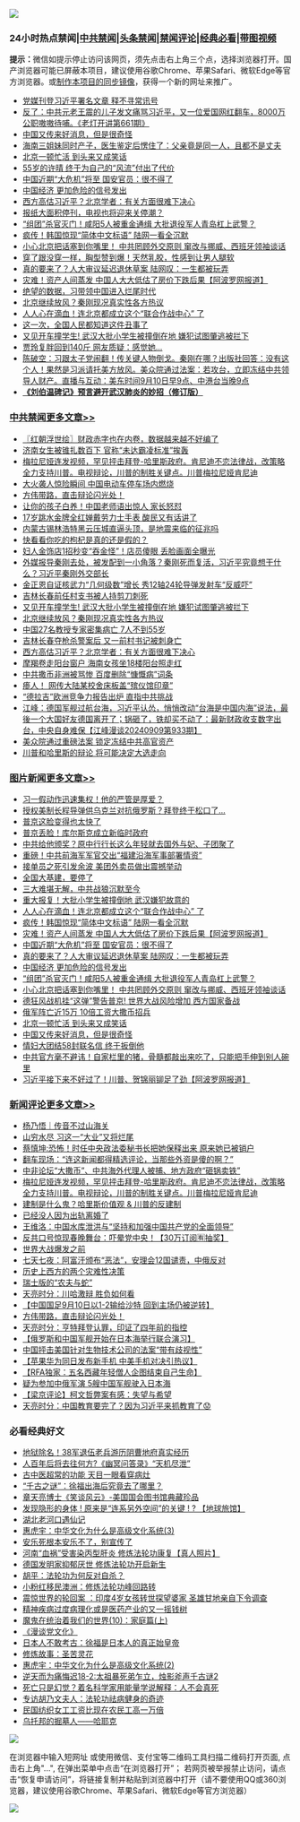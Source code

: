 ![](https://raw.githubusercontent.com/jsvpn/jsproxy/dev/64photo/fqnews-qr.jpg)

<div id="tt">
<h3>24小时热点禁闻|<a href="#%E4%B8%AD%E5%85%B1%E7%A6%81%E9%97%BB%E6%9B%B4%E5%A4%9A%E6%96%87%E7%AB%A0">中共禁闻</a>|<a href="#%E5%9B%BE%E7%89%87%E6%96%B0%E9%97%BB%E6%9B%B4%E5%A4%9A%E6%96%87%E7%AB%A0">头条禁闻</a>|<a href="#%E6%96%B0%E9%97%BB%E8%AF%84%E8%AE%BA%E6%9B%B4%E5%A4%9A%E6%96%87%E7%AB%A0">禁闻评论|<a href="#%E5%BF%85%E7%9C%8B%E7%BB%8F%E5%85%B8%E5%A5%BD%E6%96%87">经典必看</a>|<a href="https://696153.xyz/3" target="_blank">带图视频</a></h3>
<div><b>提示：</b>微信如提示停止访问该网页，须先点击右上角三个点，选择浏览器打开。国产浏览器可能已屏蔽本项目，建议使用谷歌Chrome、苹果Safari、微软Edge等官方浏览器。或<a href="%E5%88%B6%E4%BD%9Cgit%E7%A6%81%E9%97%BB%E9%95%9C%E5%83%8F.md">制作本项目的同步镜像</a>，获得一个新的网址来推广。</div>
<ul>

<li><a href="/baitai/20240910/2086622.md">党媒刊登习近平署名文章 释不寻常讯号</a></li>
<li><a href="/sohnews/20240910/2086615.md">反了：中共元老王震的儿子发文痛骂习近平，又一位爱国网红翻车，8000万公职嗷嗷待哺。《老灯开讲第661期》</a></li>
<li><a href="/topimagenews/20240910/2086543.md">中国又传来好消息，但是很奇怪</a></li>
<li><a href="/baitai/20240910/2086594.md">海南三姐妹同时产子，医生鉴定后愣住了：父亲竟是同一人，且都不是丈夫</a></li>
<li><a href="/topimagenews/20240910/2086564.md">北京一顿忙活 到头来又成笑话</a></li>
<li><a href="/yule/20240911/2086837.md">55岁的许晴 终于为自己的“风流”付出了代价</a></li>
<li><a href="/topimagenews/20240910/2086789.md">中国近期“大危机”将至 国安官员：很不得了</a></li>
<li><a href="/topimagenews/20240910/2086709.md">中国经济 更加危险的信号发出</a></li>
<li><a href="/cbnews/20240910/2086568.md">西方高估习近平？北京学者：有关方面很难下决心</a></li>
<li><a href="/baitai/20240910/2086629.md">报纸大面积停刊，电视也将迎来关停潮？</a></li>
<li><a href="/topimagenews/20240910/2086708.md">“组团”杀官灭门！咸阳5人被重金通缉 大批退役军人青岛杠上武警？</a></li>
<li><a href="/topimagenews/20240911/2086900.md">疯传！韩国惊现“简体中文标语” 陆网一看全沉默</a></li>
<li><a href="/topimagenews/20240910/2086667.md">小心北京把话塞到你嘴里！ 中共罔顾外交原则 窜改与挪威、西班牙领袖谈话</a></li>
<li><a href="/baitai/20240910/2086755.md">穿了跟没穿一样，胸型赞到爆！天然乳胶，性感到让男人腿软</a></li>
<li><a href="/topimagenews/20240910/2086769.md">真的要来了？人大审议延迟退休草案 陆网叹：一生都被玩弄</a></li>
<li><a href="/topimagenews/20240911/2086892.md">灾难！资产人间蒸发 中国人大大低估了房价下跌后果【阿波罗网报道】</a></li>
<li><a href="/cnnews/20240910/2086558.md">绝望的数据，习带领中国进入烂尾时代</a></li>
<li><a href="/cbnews/20240910/2086648.md">北京继续放风？秦刚现况真实性各方热议</a></li>
<li><a href="/topimagenews/20240911/2086913.md">人人心在滴血！连北京都成立这个“联合作战中心” 了</a></li>
<li><a href="/baitai/20240910/2086592.md">这一次，全国人民都知道这件丑事了</a></li>
<li><a href="/cbnews/20240910/2086710.md">又见开车撞学生! 武汉大批小学生被撞倒在地 嫌犯试图肇逃被拦下</a></li>
<li><a href="/yule/20240911/2086838.md">贾玲复胖回到140斤 网友质疑：感觉她...</a></li>
<li><a href="/sohnews/20240910/2086639.md">陈破空：习跟太子党闹翻！传关键人物倒戈。秦刚在哪？出版社回答：没有这个人！果然是习派请托美方放风。美众院通过法案：若攻台，立即冻结中共领导人财产。直播与互动：美东时间9月10日早9点、中港台当晚9点</a></li>
<li><b><a href="/comments/20200207/1272816.md" target="_blank">《刘伯温碑记》预言避开武汉肺炎的妙招（修订版）</a></b></li>
</ul>
</div>

<div class="catlist">
<h3><a href="/cbnews/" target="_blank">中共禁闻</a><span><a href="/cbnews/" target="_blank" rel="nofollow">更多文章>></a></span></h3>
<ul>
<li><a href="/cbnews/20240911/2087039.md" target="_blank">〖红朝浮世绘〗财政赤字也在内卷，数据越来越不好编了</a></li>
<li><a href="/cbnews/20240911/2087037.md" target="_blank">济南女生被锥扎数百下 官称“未达霸凌标准”挨轰</a></li>
<li><a href="/comments/20240911/2086992.md" target="_blank">梅拉尼娅连发视频，罕见抨击拜登-哈里斯政府。肯尼迪不恋法律战，改策略全力支持川普。电视辩论，川普的制胜关键点。川普梅拉尼娅肯尼迪</a></li>
<li><a href="/cbnews/20240911/2086952.md" target="_blank">大火袭人惊险瞬间 中国电动车停车场内燃烧</a></li>
<li><a href="/comments/20240911/2086916.md" target="_blank">方伟带路，直击辩论闪光处！</a></li>
<li><a href="/cbnews/20240911/2086915.md" target="_blank">让你的孩子白养！中国老师语出惊人 家长怒怼</a></li>
<li><a href="/cbnews/20240910/2086790.md" target="_blank">17岁跳水金牌全红婵戴劳力士手表 酸民又有话讲了</a></li>
<li><a href="/comments/20240910/2086775.md" target="_blank">内蒙古锡林浩特黑云压城直逼头顶，是地震来临的征兆吗</a></li>
<li><a href="/comments/20240910/2086774.md" target="_blank">快看看你吃的枸杞是真的还是假的？</a></li>
<li><a href="/cbnews/20240910/2086770.md" target="_blank">妇人金饰店1招秒变“吞金怪”！店员傻眼 丢脸画面全曝光</a></li>
<li><a href="/comments/20240910/2086713.md" target="_blank">外媒报导秦刚去处，被发配到一小角落？秦刚死而复活，习近平究竟想干什么？习近平秦刚外交部长</a></li>
<li><a href="/cbnews/20240910/2086712.md" target="_blank">金正恩自证核武力“几何级数”增长 秀12轴24轮导弹发射车“反威吓”</a></li>
<li><a href="/cbnews/20240910/2086711.md" target="_blank">吉林长春前任村支书被人持剪刀刺死</a></li>
<li><a href="/cbnews/20240910/2086710.md" target="_blank">又见开车撞学生! 武汉大批小学生被撞倒在地 嫌犯试图肇逃被拦下</a></li>
<li><a href="/cbnews/20240910/2086648.md" target="_blank">北京继续放风？秦刚现况真实性各方热议</a></li>
<li><a href="/cbnews/20240910/2086580.md" target="_blank">中国27名教授专家密集病亡 7人不到55岁</a></li>
<li><a href="/cbnews/20240910/2086579.md" target="_blank">吉林长春夺枪杀警案后 又一前村书记被刺身亡</a></li>
<li><a href="/cbnews/20240910/2086568.md" target="_blank">西方高估习近平？北京学者：有关方面很难下决心</a></li>
<li><a href="/cbnews/20240910/2086567.md" target="_blank">摩羯卷走阳台窗户 海南女孩坐18楼阳台照走红</a></li>
<li><a href="/cbnews/20240910/2086566.md" target="_blank">中共撒币非洲被骂惨 百度删除“慷慨病”词条</a></li>
<li><a href="/cbnews/20240910/2086565.md" target="_blank">瘆人！ 网传大陆某校舍床板盖“殡仪馆印章”</a></li>
<li><a href="/cbnews/20240910/2086544.md" target="_blank">“德拉吉”欧洲竞争力报告出炉 直指中共挑战</a></li>
<li><a href="/cbnews/20240910/2086541.md" target="_blank">江峰：德国军舰过航台海，习近平认怂，悄悄改动“台海是中国内海”说法，最後一个大国好友德国离开了；锅砸了，铁却买不动了：最新财政收支数字出台，中央自身难保【江峰漫谈20240909第933期】</a></li>
<li><a href="/cbnews/20240910/2086529.md" target="_blank">美众院通过重磅法案 锁定冻结中共高官资产</a></li>
<li><a href="/comments/20240910/2086501.md" target="_blank">川普和哈里斯的辩论 将可能决定大选走向</a></li>

</ul>
</div>
<div class="catlist">
<h3><a href="/topimagenews/" target="_blank">图片新闻</a><span><a href="/topimagenews/" target="_blank" rel="nofollow">更多文章>></a></span></h3>
<ul>
<li><a href="/topimagenews/20240911/2087036.md" target="_blank">习一假动作迅速集权！他的严管是厚爱？</a></li>
<li><a href="/topimagenews/20240911/2087035.md" target="_blank">授权美制长程导弹供乌克兰对抗俄罗斯？拜登终于松口了…</a></li>
<li><a href="/topimagenews/20240911/2087002.md" target="_blank">普京这脸变得也太快了</a></li>
<li><a href="/topimagenews/20240911/2086971.md" target="_blank">普京丢脸！库尔斯克成立新临时政府</a></li>
<li><a href="/topimagenews/20240911/2086970.md" target="_blank">中共给他颁奖？原中行行长这么年轻就去国外与妃、子团聚了</a></li>
<li><a href="/topimagenews/20240911/2086951.md" target="_blank">重磅！中共前海军军官交出“福建沿海军事部署情资”</a></li>
<li><a href="/topimagenews/20240911/2086944.md" target="_blank">接单员之死引发余波 美团外卖员做出震撼举动</a></li>
<li><a href="/topimagenews/20240911/2086943.md" target="_blank">全国大基建，要停了</a></li>
<li><a href="/topimagenews/20240911/2086942.md" target="_blank">三大难堪无解，中共战狼沉默至今</a></li>
<li><a href="/topimagenews/20240911/2086914.md" target="_blank">重大报复！大批小学生被撞倒地 武汉嫌犯故意的</a></li>
<li><a href="/topimagenews/20240911/2086913.md" target="_blank">人人心在滴血！连北京都成立这个“联合作战中心” 了</a></li>
<li><a href="/topimagenews/20240911/2086900.md" target="_blank">疯传！韩国惊现“简体中文标语” 陆网一看全沉默</a></li>
<li><a href="/topimagenews/20240911/2086892.md" target="_blank">灾难！资产人间蒸发 中国人大大低估了房价下跌后果【阿波罗网报道】</a></li>
<li><a href="/topimagenews/20240910/2086789.md" target="_blank">中国近期“大危机”将至 国安官员：很不得了</a></li>
<li><a href="/topimagenews/20240910/2086769.md" target="_blank">真的要来了？人大审议延迟退休草案 陆网叹：一生都被玩弄</a></li>
<li><a href="/topimagenews/20240910/2086709.md" target="_blank">中国经济 更加危险的信号发出</a></li>
<li><a href="/topimagenews/20240910/2086708.md" target="_blank">“组团”杀官灭门！咸阳5人被重金通缉 大批退役军人青岛杠上武警？</a></li>
<li><a href="/topimagenews/20240910/2086667.md" target="_blank">小心北京把话塞到你嘴里！ 中共罔顾外交原则 窜改与挪威、西班牙领袖谈话</a></li>
<li><a href="/topimagenews/20240910/2086647.md" target="_blank">德狂风战机挂“这弹”警告普京! 世界大战风险增加 西方国家备战</a></li>
<li><a href="/topimagenews/20240910/2086633.md" target="_blank">俄军阵亡近15万 10倍工资大撒币招兵</a></li>
<li><a href="/topimagenews/20240910/2086564.md" target="_blank">北京一顿忙活 到头来又成笑话</a></li>
<li><a href="/topimagenews/20240910/2086543.md" target="_blank">中国又传来好消息，但是很奇怪</a></li>
<li><a href="/topimagenews/20240910/2086528.md" target="_blank">情妇大团结58封联名信 终于扳倒他</a></li>
<li><a href="/topimagenews/20240910/2086475.md" target="_blank">中共官方毫不避讳！自家栏里的猪，骨髓都敲出来吃了，只能把手伸到别人碗里</a></li>
<li><a href="/topimagenews/20240910/2086429.md" target="_blank">习近平接下来不好过了！川普、贺锦丽铆足了劲【阿波罗网报道】</a></li>

</ul>
</div>
<div class="catlist">
<h3><a href="/comments/" target="_blank">新闻评论</a><span><a href="/comments/" target="_blank" rel="nofollow">更多文章>></a></span></h3>
<ul>
<li><a href="/comments/20240911/2087055.md" target="_blank">杨乃悟｜传音不过山海关</a></li>
<li><a href="/comments/20240911/2087054.md" target="_blank">山穷水尽 习这一“大业”又将烂尾</a></li>
<li><a href="/comments/20240911/2087010.md" target="_blank">蔡慎坤:恐怖！时任中央政法委秘书长把她保释出来 原来她已被销户</a></li>
<li><a href="/comments/20240911/2087009.md" target="_blank">翻车现场：“连这新闻都得精选评论，当那些外资是傻的啊？”</a></li>
<li><a href="/comments/20240911/2087008.md" target="_blank">中非论坛“大撒币”、中共海外代理人被捕、地方政府“砸锅卖铁”</a></li>
<li><a href="/comments/20240911/2086992.md" target="_blank">梅拉尼娅连发视频，罕见抨击拜登-哈里斯政府。肯尼迪不恋法律战，改策略全力支持川普。电视辩论，川普的制胜关键点。川普梅拉尼娅肯尼迪</a></li>
<li><a href="/comments/20240911/2086977.md" target="_blank">建制是什么鬼？哈里斯价值观 &#038; 川普的反建制</a></li>
<li><a href="/comments/20240911/2086976.md" target="_blank">已经没人因为出轨离婚了</a></li>
<li><a href="/comments/20240911/2086975.md" target="_blank">王维洛：中国水库泄洪与“坚持和加强中国共产党的全面领导”</a></li>
<li><a href="/comments/20240911/2086968.md" target="_blank">反共口号惊现春晚舞台：吓晕党中央！【30万订阅🈶抽奖】</a></li>
<li><a href="/comments/20240911/2086956.md" target="_blank">世界大战爆发之前</a></li>
<li><a href="/comments/20240911/2086955.md" target="_blank">七天七夜：阿富汗颁布“恶法”，安理会12国谴责，中俄反对</a></li>
<li><a href="/comments/20240911/2086954.md" target="_blank">历史上西方的两个灾难性决策</a></li>
<li><a href="/comments/20240911/2086953.md" target="_blank">瑞士版的“农夫与蛇”</a></li>
<li><a href="/comments/20240911/2086941.md" target="_blank">天亮时分：川哈激辩 胜负如何看</a></li>
<li><a href="/comments/20240911/2086939.md" target="_blank">【中国国足9月10日以1-2输给沙特 回到主场仍被逆转】</a></li>
<li><a href="/comments/20240911/2086916.md" target="_blank">方伟带路，直击辩论闪光处！</a></li>
<li><a href="/comments/20240911/2086910.md" target="_blank">天亮时分：亨特拜登认罪，印证了四年前的指控</a></li>
<li><a href="/comments/20240911/2086908.md" target="_blank">【俄罗斯和中国军舰开始在日本海举行联合演习】</a></li>
<li><a href="/comments/20240911/2086886.md" target="_blank">中国抨击美国针对生物技术公司的法案“带有歧视性”</a></li>
<li><a href="/comments/20240911/2086873.md" target="_blank">【苹果华为同日发布新手机 中美手机对决引热议】</a></li>
<li><a href="/comments/20240911/2086809.md" target="_blank">【RFA独家：五名西藏年轻僧人企图结束自己生命】</a></li>
<li><a href="/comments/20240910/2086797.md" target="_blank">疑为参加中俄军演 5艘中国军舰驶入日本海</a></li>
<li><a href="/comments/20240910/2086794.md" target="_blank">【梁京评论】柯文哲弊案有感：失望与希望</a></li>
<li><a href="/comments/20240910/2086788.md" target="_blank">天亮时分：中国教育要完了？因为习近平来抓教育了😟</a></li>

</ul>
</div>

<div class="catlist">
<h3>必看经典好文</h3>
<ul>
<li><a href="/cbnews/20200531/1337381.md" target="_blank">地狱除名！38军退伍老兵游历阴曹地府真实经历</a></li>
<li><a href="/comments/20210228/1495257.md" target="_blank">人百年后将去往何方?《幽冥问答录》“天机尽泄”</a></li>
<li><a href="/lifebaike/20170523/762432.md" target="_blank">古中医超常的功能 天目一眼看穿病灶</a></li>
<li><a href="/lifebaike/20210704/1580186.md" target="_blank">“千古之谜”：徐福出海后究竟去了哪里？</a></li>
<li><a href="/comments/20220925/1789151.md" target="_blank">章天亮博士《笑谈风云》-美国国会图书馆典藏珍品</a></li>
<li><a href="/bannedvideo/20220611/1744386.md" target="_blank">发现隐形的身体 ! 原来是“连系另外空间”的关键 ! ? 【地球旅馆】</a></li>
<li><a href="/comments/20240116/1984226.md" target="_blank">湖北老河口遇仙记</a></li>
<li><a href="/comments/20240820/2076958.md" target="_blank">惠虎宇：中华文化为什么是高级文化系统(3)</a></li>
<li><a href="/topimagenews/20180608/954788.md" target="_blank">安乐死根本安乐不了，别宣传了</a></li>
<li><a href="/comments/20210720/1514622.md" target="_blank">河南“血祸”受害染丙型肝炎 修炼法轮功康复【真人照片】</a></li>
<li><a href="/comments/20200722/1364497.md" target="_blank">德国发明家抑郁厌世 修炼法轮功开启新生</a></li>
<li><a href="/comments/20190213/1080251.md" target="_blank">胡平：法轮功为何反对自杀？</a></li>
<li><a href="/aomi/life/20210719/1589642.md" target="_blank">小粉红移民澳洲：修炼法轮功峰回路转</a></li>
<li><a href="/comments/20210307/1499941.md" target="_blank">震惊世界的轮回案 ：印度4岁女孩转世探望婆家 圣雄甘地亲自下令调查</a></li>
<li><a href="/lifebaike/20230911/1932098.md" target="_blank">精神疾病过度病理化或是医药产业的又一摇钱树</a></li>
<li><a href="/topimagenews/20180529/950153.md" target="_blank">魔鬼在统治着我们的世界(10)：家庭篇(上)</a></li>
<li><a href="/comments/20200521/783167.md" target="_blank">《漫谈党文化》</a></li>
<li><a href="/sohnews/20160609/543313.md" target="_blank">日本人不敢考古：徐福是日本人的真正始皇帝</a></li>
<li><a href="/comments/20220522/1736049.md" target="_blank">修炼故事：圣苦灵花</a></li>
<li><a href="/comments/20240820/2076940.md" target="_blank">惠虎宇：中华文化为什么是高级文化系统(2)</a></li>
<li><a href="/tculture/20190304/1091070.md" target="_blank">逆天而为痛悔迟18-2:太祖暴死弟乍立，烛影斧声千古谜2</a></li>
<li><a href="/comments/20200704/1355375.md" target="_blank">死亡只是幻觉？着名科学家用能量学说解释：人不会真死</a></li>
<li><a href="/comments/20221226/1827998.md" target="_blank">专访胡乃文夫人：法轮功祛病健身的奇迹</a></li>
<li><a href="/lifebaike/20200515/1328783.md" target="_blank">民国纺织女工工资比现在农民工高一万倍</a></li>
<li><a href="/lifebaike/20210815/1606781.md" target="_blank">乌托邦的掘墓人——哈耶克</a></li>

</ul>
</div>

![](https://raw.githubusercontent.com/jsvpn/jsproxy/dev/64photo/fqnews-qr.jpg)

在浏览器中输入短网址 或使用微信、支付宝等二维码工具扫描二维码打开页面, 点击右上角"...", 在弹出菜单中点击“在浏览器打开”； 若网页被举报禁止访问，请点击“恢复申请访问”，将链接复制并粘贴到浏览器中打开（请不要使用QQ或360浏览器，建议使用谷歌Chrome、苹果Safari、微软Edge等官方浏览器）

![](https://raw.githubusercontent.com/jsvpn/jsproxy/dev/64photo/wx.jpg)